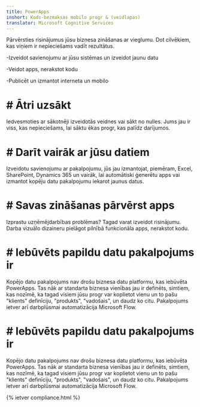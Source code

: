 ```yaml
---
title: PowerApps
inshort: Kods-bezmaksas mobilo progr & (veidlapas)
translator: Microsoft Cognitive Services
---
```


Pārvērsties risinājumus jūsu biznesa zināšanas ar vieglumu. Dot cilvēkiem, kas viņiem ir nepieciešams vadīt rezultātus.

-Izveidot savienojumu ar jūsu sistēmas un izveidot jaunu datu

-Veidot apps, nerakstot kodu

-Publicēt un izmantot interneta un mobilo

# # Ātri uzsākt
Iedvesmoties ar sākotnēji izveidotās veidnes vai sākt no nulles. Jums jau ir viss, kas nepieciešams, lai sāktu ēkas progr, kas palīdz darījumos.

# # Darīt vairāk ar jūsu datiem
Izveidotu savienojumu ar pakalpojumu, jūs jau izmantojat, piemēram, Excel, SharePoint, Dynamics 365 un vairāk, lai automātiski ģenerētu apps vai izmantot kopēju datu pakalpojumu iekarot jaunus datus.

# # Savas zināšanas pārvērst apps
Izprastu uzņēmējdarbības problēmas? Tagad varat izveidot risinājumu. Darba vizuālo dizaineru pielāgot pilnībā funkcionāla apps, nerakstot kodu.

# # Iebūvēts papildu datu pakalpojums ir
Kopējo datu pakalpojums nav drošu biznesa datu platformu, kas iebūvēta PowerApps. Tas nāk ar standarta biznesa vienības jau ir definēts, simtiem, kas nozīmē, ka tagad visiem jūsu progr var koplietot vienu un to pašu "klients" definīciju, "produkts", "vadošais", un daudz ko citu. Pakalpojums ietver arī darbplūsmai automatizācija Microsoft Flow.

# # Iebūvēts papildu datu pakalpojums ir
Kopējo datu pakalpojums nav drošu biznesa datu platformu, kas iebūvēta PowerApps. Tas nāk ar standarta biznesa vienības jau ir definēts, simtiem, kas nozīmē, ka tagad visiem jūsu progr var koplietot vienu un to pašu "klients" definīciju, "produkts", "vadošais", un daudz ko citu. Pakalpojums ietver arī darbplūsmai automatizācija Microsoft Flow.

{% ietver compliance.html %}

